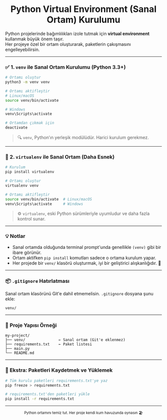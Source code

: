<h1 align="center">Python Virtual Environment (Sanal Ortam) Kurulumu</h1> 

Python projelerinde bağımlılıkları izole tutmak için **virtual environment** kullanmak büyük önem taşır.  
Her projeye özel bir ortam oluşturarak, paketlerin çakışmasını engelleyebilirsin.

---

### ✅ 1. `venv` ile Sanal Ortam Kurulumu (Python 3.3+)

```sh
# Ortamı oluştur
python3 -m venv venv

# Ortamı aktifleştir
# Linux/macOS
source venv/bin/activate

# Windows
venv\Scripts\activate

# Ortamdan çıkmak için
deactivate
```

> 🔍 `venv`, Python’ın yerleşik modülüdür. Harici kurulum gerekmez.

---

### 🚀 2. `virtualenv` ile Sanal Ortam (Daha Esnek)

```sh
# Kurulum
pip install virtualenv

# Ortamı oluştur
virtualenv venv

# Ortamı aktifleştir
source venv/bin/activate  # Linux/macOS
venv\Scripts\activate     # Windows
```

> ⚙️ `virtualenv`, eski Python sürümleriyle uyumludur ve daha fazla kontrol sunar.

---

### 💡 Notlar

- Sanal ortamda olduğunda terminal prompt'unda genellikle `(venv)` gibi bir ibare görünür.
- Ortam aktifken `pip install` komutları sadece o ortama kurulum yapar.
- Her projede bir `venv/` klasörü oluşturmak, iyi bir geliştirici alışkanlığıdır. 🧠

---

### 📦 `.gitignore` Hatırlatması

Sanal ortam klasörünü Git'e dahil etmemelisin. `.gitignore` dosyana şunu ekle:

```
venv/
```

---

### 📁 Proje Yapısı Örneği

```plaintext
my-project/
├── venv/               ← Sanal ortam (Git'e eklenmez)
├── requirements.txt    ← Paket listesi
├── main.py
└── README.md
```

---

### 📌 Ekstra: Paketleri Kaydetmek ve Yüklemek

```sh
# Tüm kurulu paketleri requirements.txt'ye yaz
pip freeze > requirements.txt

# requirements.txt'den paketleri yükle
pip install -r requirements.txt
```

---

<p align="center">
  <sub>Python ortamını temiz tut. Her proje kendi kum havuzunda oynasın 🏖️</sub>
</p>
